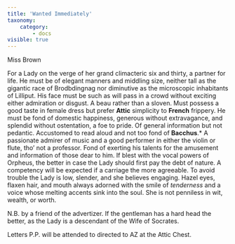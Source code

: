 ```yaml
---
title: 'Wanted Immediately'
taxonomy:
    category:
        - docs
visible: true
---
```


<div class="author">Miss Brown</div>

For a Lady on the verge of her grand climacteric six and thirty, a partner for life. He must be of elegant manners and middling size, neither tall as the gigantic race of Brodbdingnag nor diminutive as the microscopic inhabitants of Lilliput. His face must be such as will pass in a crowd without exciting either admiration or disgust. A beau rather than a sloven. Must possess a good taste in female dress but prefer **Attic** simplicity to **French** frippery. He must be fond of domestic happiness, generous without extravagance, and splendid without ostentation, a foe to pride. Of general information but not pedantic. Accustomed to read aloud and not too fond of **Bacchus**.* A passionate admirer of music and a good performer in either the violin or flute, tho’ not a professor. Fond of exerting his talents for the amusement and information of those dear to him. If blest with the vocal powers of Orpheus, the better in case the Lady should first pay the debt of nature. A competency will be expected if a carriage the more agreeable. To avoid trouble the Lady is low, slender, and she believes engaging. Hazel eyes, flaxen hair, and mouth always adorned with the smile of *tenderness* and a voice whose melting accents sink into the soul. She is not penniless in wit, wealth, or worth.

N.B. by a friend of the advertizer. If the gentleman has a hard head the better, as the Lady is a descendant of the Wife of Socrates.

Letters P.P. will be attended to directed to AZ at the Attic Chest.